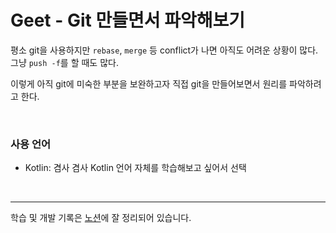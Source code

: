 # Geet - Git 만들면서 파악해보기

평소 git을 사용하지만 `rebase`, `merge` 등 conflict가 나면 아직도 어려운 상황이 많다.  
그냥 `push -f`를 할 때도 많다.

이렇게 아직 git에 미숙한 부분을 보완하고자 직접 git을 만들어보면서 원리를 파악하려고 한다.

<br>

### 사용 언어

- Kotlin: 겸사 겸사 Kotlin 언어 자체를 학습해보고 싶어서 선택

<br>

---
학습 및 개발 기록은 [노션]()에 잘 정리되어 있습니다.